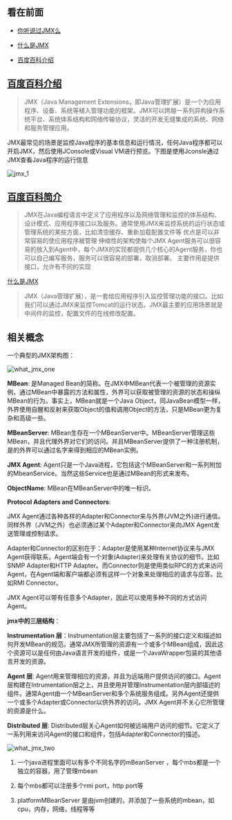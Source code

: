 看在前面
------

* <a href="https://www.cnblogs.com/54chensongxia/p/11703822.html">你听说过JMX么</a>

* <a href="https://zhidao.baidu.com/question/1881747821256634788.html">什么是JMX</a>

* <a href="https://baike.baidu.com/item/JMX/2829357?fr=aladdin">百度百科介绍</a>


<a href="https://baike.baidu.com/item/JMX/2829357?fr=aladdin">百度百科介绍</a>
------

> JMX（Java Management Extensions，即Java管理扩展）是一个为应用程序、设备、系统等植入管理功能的框架。JMX可以跨越一系列异构操作系统平台、系统体系结构和网络传输协议，灵活的开发无缝集成的系统、网络和服务管理应用。

JMX最常见的场景是监控Java程序的基本信息和运行情况，任何Java程序都可以开启JMX，然后使用JConsole或Visual VM进行预览。下图是使用Jconsle通过JMX查看Java程序的运行信息

![jmx_1](https://github.com/DemoTransfer/Java-Guide/blob/master/java/JMX/picture/jmx_1.png)

<a href="https://baike.baidu.com/item/JMX/2829357?fr=aladdin">百度百科简介</a>
------

> JMX在Java编程语言中定义了应用程序以及网络管理和监控的体系结构、设计模式、应用程序接口以及服务。通常使用JMX来监控系统的运行状态或管理系统的某些方面，比如清空缓存、重新加载配置文件等
优点是可以非常容易的使应用程序被管理
伸缩性的架构使每个JMX Agent服务可以很容易的放入到Agent中，每个JMX的实现都提供几个核心的Agent服务，你也可以自己编写服务，服务可以很容易的部署，取消部署。
主要作用是提供接口，允许有不同的实现

<a href="https://www.cnblogs.com/54chensongxia/p/11703822.html">什么是JMX</a>

> JMX（Java管理扩展），是一套给应用程序引入监控管理功能的接口。比如我们可以通过JMX来监控Tomcat的运行状态。JMX最主要的应用场景就是中间件的监控，配置文件的在线修改配置。

相关概念
------

一个典型的JMX架构图：

![what_jmx_one]()

**MBean**: 是Managed Bean的简称。在JMX中MBean代表一个被管理的资源实例，通过MBean中暴露的方法和属性，外界可以获取被管理的资源的状态和操纵MBean的行为。事实上，MBean就是一个Java Object，同JavaBean模型一样，外界使用自醒和反射来获取Object的值和调用Object的方法，只是MBean更为复杂和高级一些。

**MBeanServer**: MBean生存在一个MBeanServer中。MBeanServer管理这些MBean，并且代理外界对它们的访问。并且MBeanServer提供了一种注册机制，是的外界可以通过名字来得到相应的MBean实例。

**JMX Agent**: Agent只是一个Java进程，它包括这个MBeanServer和一系列附加的MbeanService。当然这些Service也是通过MBean的形式来发布。

**ObjectName**: MBean在MBeanServer中的唯一标识。

**Protocol Adapters and Connectors**: 

JMX Agent通过各种各样的Adapter和Connector来与外界(JVM之外)进行通信。同样外界（JVM之外）也必须通过某个Adapter和Connector来向JMX Agent发送管理或控制请求。

Adapter和Connector的区别在于：Adapter是使用某种Internet协议来与JMX Agent获得联系，Agent端会有一个对象(Adapter)来处理有关协议的细节。比如SNMP Adapter和HTTP Adapter。而Connector则是使用类似RPC的方式来访问Agent，在Agent端和客户端都必须有这样一个对象来处理相应的请求与应答。比如RMI Connector。

JMX Agent可以带有任意多个Adapter，因此可以使用多种不同的方式访问Agent。

**jmx中的三层结构**：

**Instrumentation 层**：Instrumentation层主要包括了一系列的接口定义和描述如何开发MBean的规范。通常JMX所管理的资源有一个或多个MBean组成，因此这个资源可以是任何由Java语言开发的组件，或是一个JavaWrapper包装的其他语言开发的资源。

**Agent 层**: Agent用来管理相应的资源，并且为远端用户提供访问的接口。Agent层构建在Intrumentation层之上，并且使用并管理Instrumentation层内部描述的组件。通常Agent由一个MBeanServer和多个系统服务组成。另外Agent还提供一个或多个Adapter或Connector以供外界的访问。JMX Agent并不关心它所管理的资源是什么。

**Distributed 层**: Distributed层关心Agent如何被远端用户访问的细节。它定义了一系列用来访问Agent的接口和组件，包括Adapter和Connector的描述。

![what_jmx_two]()

1. 一个java进程里面可以有多个不同名字的mBeanServer ，每个mbs都是一个独立的容器，用了管理mbean

2. 每个mbs都可以注册多个rmi port，http port等

3. platformMBeanServer 是由jvm创建的，并添加了一些系统的mbean，如cpu，内存，网络，线程等等
